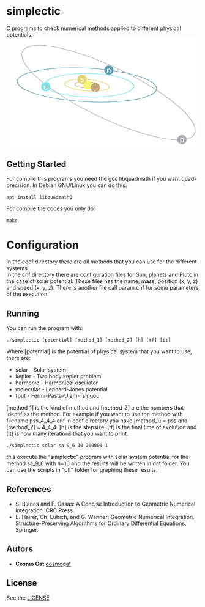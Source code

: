 # simplectic
C programs to check numerical methods applied to different physical potentials.
![simulacio](./img.png)
## Getting Started
For compile this programs you need the gcc libquadmath if you want quad-precision. In Debian GNU/Linux you can do this:
```
apt install libquadmath0
```
For compile the codes you only do:
```
make
```
# Configuration
In the coef directory there are all methods that you can use for the different systems.   
In the cnf directory there are configuration files for Sun, planets and Pluto in the case of solar potential. These files has the name, mass, position (x, y, z) and speed (x, y, z). There is another file call param.cnf for some parameters of the execution.
## Running
You can run the program with:
```
./simplectic [potential] [method_1] [method_2] [h] [tf] [it]
```
Where [potential] is the potential of physical system that you want to use, there are:
* solar - Solar system
* kepler - Two body kepler problem
* harmonic - Harmonical oscillator
* molecular - Lennard-Jones potential
* fput - Fermi-Pasta-Ulam-Tsingou

[method_1] is the kind of method and [method_2] are the numbers that identifies the method. For example if you want to use the method with filename pss_4_4_4.cnf in coef directory you have [method_1] = pss and [method_2] = 4_4_4.
[h] is the stepsize, [tf] is the final time of evolution and [it] is how many iterations that you want to print.
```
./simplectic solar sa 9_6 10 200000 1
```
this execute the "simplectic" program with solar system potential for the method sa_9_6 with h=10 and the results will be written in dat folder. You can use the scripts in "plt" folder for graphing these results.

## References
* S. Blanes and F. Casas: A Concise Introduction to Geometric Numerical Integration. CRC Press.
* E. Hairer, Ch. Lubich, and G. Wanner: Geometric Numerical Integration. Structure-Preserving Algorithms for Ordinary Differential Equations, Springer. 

## Autors
* **Cosmo Cat**  [cosmogat](https://github.com/cosmogat)
## License
See the [LICENSE](LICENSE)
